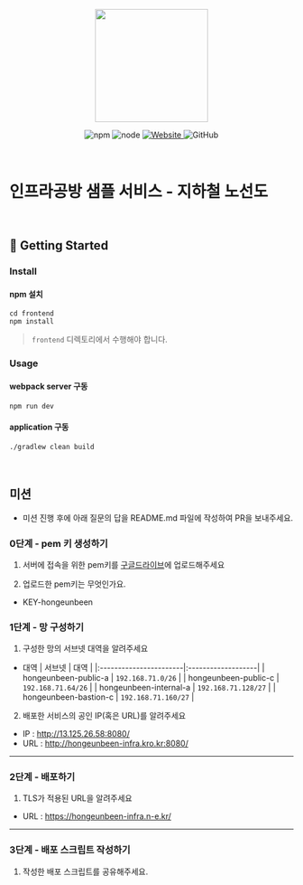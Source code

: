 <p align="center">
    <img width="200px;" src="https://raw.githubusercontent.com/woowacourse/atdd-subway-admin-frontend/master/images/main_logo.png"/>
</p>
<p align="center">
  <img alt="npm" src="https://img.shields.io/badge/npm-%3E%3D%205.5.0-blue">
  <img alt="node" src="https://img.shields.io/badge/node-%3E%3D%209.3.0-blue">
  <a href="https://edu.nextstep.camp/c/R89PYi5H" alt="nextstep atdd">
    <img alt="Website" src="https://img.shields.io/website?url=https%3A%2F%2Fedu.nextstep.camp%2Fc%2FR89PYi5H">
  </a>
  <img alt="GitHub" src="https://img.shields.io/github/license/next-step/atdd-subway-service">
</p>

<br>

# 인프라공방 샘플 서비스 - 지하철 노선도

<br>

## 🚀 Getting Started

### Install
#### npm 설치
```
cd frontend
npm install
```
> `frontend` 디렉토리에서 수행해야 합니다.

### Usage
#### webpack server 구동
```
npm run dev
```
#### application 구동
```
./gradlew clean build
```
<br>

## 미션

* 미션 진행 후에 아래 질문의 답을 README.md 파일에 작성하여 PR을 보내주세요.

### 0단계 - pem 키 생성하기

1. 서버에 접속을 위한 pem키를 [구글드라이브](https://drive.google.com/drive/folders/1dZiCUwNeH1LMglp8dyTqqsL1b2yBnzd1?usp=sharing)에 업로드해주세요

2. 업로드한 pem키는 무엇인가요.
- KEY-hongeunbeen
### 1단계 - 망 구성하기
1. 구성한 망의 서브넷 대역을 알려주세요
- 대역
    | 서브넷                   | 대역                | 
    |:-----------------------|:-------------------|
    | hongeunbeen-public-a      | `192.168.71.0/26`    |
    | hongeunbeen-public-c      | `192.168.71.64/26`   |
    | hongeunbeen-internal-a    | `192.168.71.128/27`  |
    | hongeunbeen-bastion-c     | `192.168.71.160/27`  |

2. 배포한 서비스의 공인 IP(혹은 URL)를 알려주세요

- IP : http://13.125.26.58:8080/
- URL : http://hongeunbeen-infra.kro.kr:8080/
---

### 2단계 - 배포하기
1. TLS가 적용된 URL을 알려주세요

- URL : https://hongeunbeen-infra.n-e.kr/

---

### 3단계 - 배포 스크립트 작성하기

1. 작성한 배포 스크립트를 공유해주세요.


